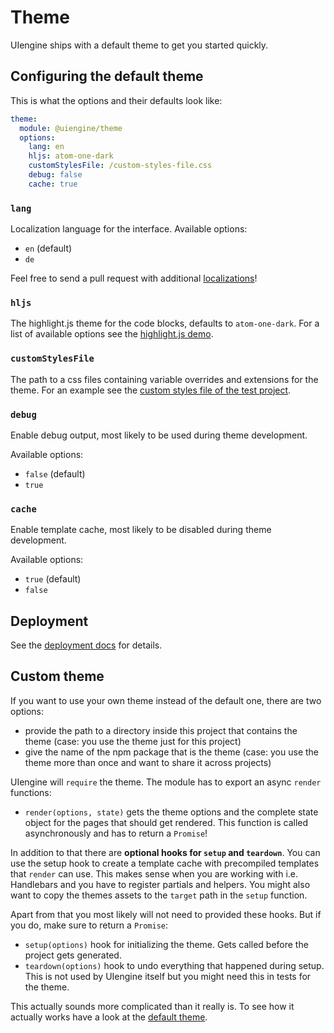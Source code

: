 # Theme

UIengine ships with a default theme to get you started quickly.

## Configuring the default theme

This is what the options and their defaults look like:

```yaml
theme:
  module: @uiengine/theme
  options:
    lang: en
    hljs: atom-one-dark
    customStylesFile: /custom-styles-file.css
    debug: false
    cache: true
```

### `lang`

Localization language for the interface. Available options:

- `en` (default)
- `de`

Feel free to send a pull request with additional [localizations](../packages/theme/src/locales)!

### `hljs`

The highlight.js theme for the code blocks, defaults to `atom-one-dark`.
For a list of available options see the [highlight.js demo](https://highlightjs.org/static/demo/).

### `customStylesFile`

The path to a css files containing variable overrides and extensions for the theme.
For an example see the [custom styles file of the test project](../test/project/src/assets/styles/uiengine-custom-styles.css).

### `debug`

Enable debug output, most likely to be used during theme development.

Available options:

- `false` (default)
- `true`

### `cache`

Enable template cache, most likely to be disabled during theme development.

Available options:

- `true` (default)
- `false`

## Deployment

See the [deployment docs](./deployment.md) for details.

## Custom theme

If you want to use your own theme instead of the default one, there are two options:

- provide the path to a directory inside this project that contains the theme
  (case: you use the theme just for this project)
- give the name of the npm package that is the theme
  (case: you use the theme more than once and want to share it across projects)

UIengine will `require` the theme.
The module has to export an async `render` functions:

- `render(options, state)` gets the theme options and the complete state object for the pages that should get rendered.
  This function is called asynchronously and has to return a `Promise`!

In addition to that there are **optional hooks for `setup` and `teardown`**.
You can use the setup hook to create a template cache with precompiled templates that `render` can use.
This makes sense when you are working with i.e. Handlebars and you have to register partials and helpers.
You might also want to copy the themes assets to the `target` path in the `setup` function.

Apart from that you most likely will not need to provided these hooks.
But if you do, make sure to return a `Promise`:

- `setup(options)` hook for initializing the theme.
  Gets called before the project gets generated.
- `teardown(options)` hook to undo everything that happened during setup.
  This is not used by UIengine itself but you might need this in tests for the theme.

This actually sounds more complicated than it really is.
To see how it actually works have a look at the [default theme](https://github.com/dennisreimann/uiengine/packages/theme).
